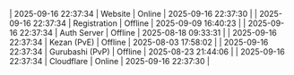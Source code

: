| 2025-09-16 22:37:34 | Website | Online | 2025-09-16 22:37:30 |
| 2025-09-16 22:37:34 | Registration | Offline | 2025-09-09 16:40:23 |
| 2025-09-16 22:37:34 | Auth Server | Offline | 2025-08-18 09:33:31 |
| 2025-09-16 22:37:34 | Kezan (PvE) | Offline | 2025-08-03 17:58:02 |
| 2025-09-16 22:37:34 | Gurubashi (PvP) | Offline | 2025-08-23 21:44:06 |
| 2025-09-16 22:37:34 | Cloudflare | Online | 2025-09-16 22:37:30 |
